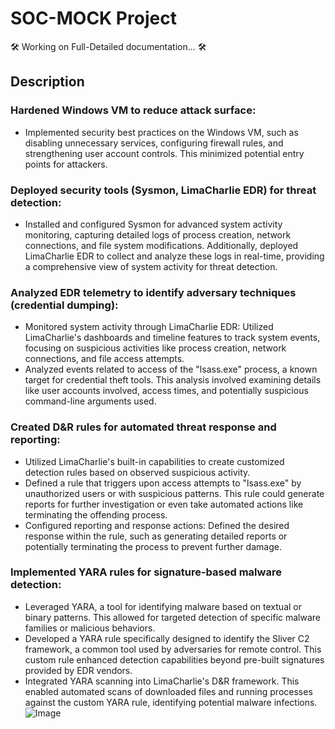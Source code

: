 # SOC-MOCK Project
🛠️ Working on Full-Detailed documentation... 🛠️
<br>
## Description
### Hardened Windows VM to reduce attack surface: 
- Implemented security best practices on the Windows VM, such as disabling unnecessary services, configuring firewall rules, and strengthening user account controls. This minimized potential entry points for attackers.
### Deployed security tools (Sysmon, LimaCharlie EDR) for threat detection: 
- Installed and configured Sysmon for advanced system activity monitoring, capturing detailed logs of process creation, network connections, and file system modifications. Additionally, deployed LimaCharlie EDR to collect and analyze these logs in real-time, providing a comprehensive view of system activity for threat detection.

### Analyzed EDR telemetry to identify adversary techniques (credential dumping): 
- Monitored system activity through LimaCharlie EDR: Utilized LimaCharlie's dashboards and timeline features to track system events, focusing on suspicious activities like process creation, network connections, and file access attempts.
- Analyzed events related to access of the "lsass.exe" process, a known target for credential theft tools. This analysis involved examining details like user accounts involved, access times, and potentially suspicious command-line arguments used.
### Created D&R rules for automated threat response and reporting:
- Utilized LimaCharlie's built-in capabilities to create customized detection rules based on observed suspicious activity.
- Defined a rule that triggers upon access attempts to "lsass.exe" by unauthorized users or with suspicious patterns. This rule could generate reports for further investigation or even take automated actions like terminating the offending process.
- Configured reporting and response actions: Defined the desired response within the rule, such as generating detailed reports or potentially terminating the process to prevent further damage.

### Implemented YARA rules for signature-based malware detection:
- Leveraged YARA, a tool for identifying malware based on textual or binary patterns. This allowed for targeted detection of specific malware families or malicious behaviors.
- Developed a YARA rule specifically designed to identify the Sliver C2 framework, a common tool used by adversaries for remote control. This custom rule enhanced detection capabilities beyond pre-built signatures provided by EDR vendors.
- Integrated YARA scanning into LimaCharlie's D&R framework. This enabled automated scans of downloaded files and running processes against the custom YARA rule, identifying potential malware infections.
![Image](https://i.imgur.com/mVJRpdA.png) 

